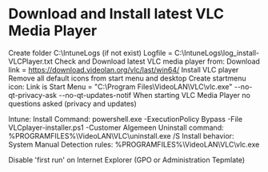 # Download and Install latest VLC Media Player

Create folder C:\IntuneLogs (if not exist)
Logfile = C:\IntuneLogs\log_install-VLCPlayer.txt
Check and Download latest VLC media player from:
Download link = https://download.videolan.org/vlc/last/win64/
Install VLC player
Remove all default icons from start menu and desktop
Create startmenu icon:
Link is Start Menu = "C:\Program Files\VideoLAN\VLC\vlc.exe" --no-qt-privacy-ask --no-qt-updates-notif
When starting VLC Media Player no questions asked (privacy and updates)

Intune:
Install Command: powershell.exe -ExecutionPolicy Bypass -File VLCplayer-installer.ps1 -Customer Algemeen
Uninstall command: %PROGRAMFILES%\VideoLAN\VLC\uninstall.exe /S
Install behavior: System
Manual Detection rules: %PROGRAMFILES%\VideoLAN\VLC\vlc.exe

Disable 'first run' on Internet Explorer (GPO or Administration Tepmlate)

 
